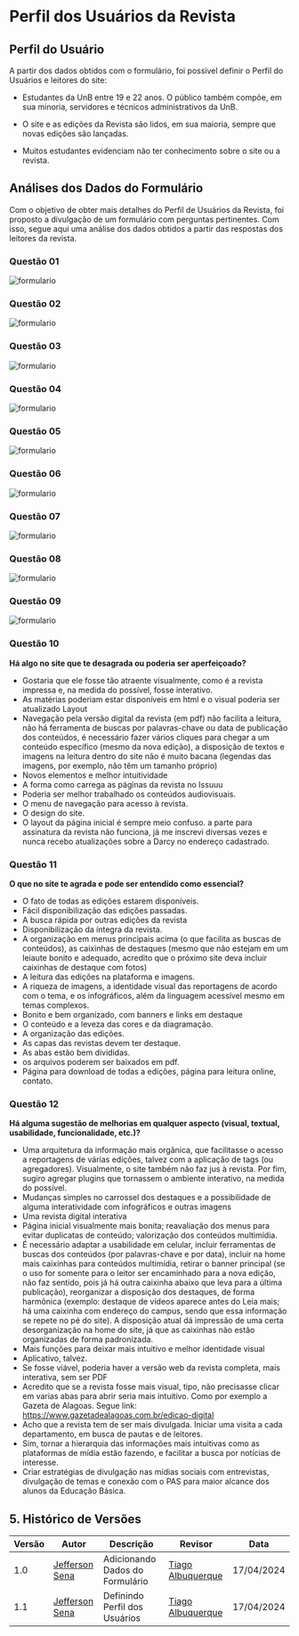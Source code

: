 # Perfil dos Usuários da Revista

## Perfil do Usuário
A partir dos dados obtidos com o formulário, foi possível definir o Perfil do Usuários e leitores do site: 

- Estudantes da UnB entre 19 e 22 anos. O público também compõe, em sua minoria, servidores e técnicos administrativos da UnB. 

- O site e as edições da Revista são lidos, em sua maioria, sempre que novas edições são lançadas. 

- Muitos estudantes evidenciam não ter conhecimento sobre o site ou a revista.

## Análises dos Dados do Formulário
 
Com o objetivo de obter mais detalhes do Perfil de Usuários da Revista, foi proposto a divulgação de um formulário com perguntas pertinentes. Com isso, segue aqui uma análise dos dados obtidos a partir das respostas dos leitores da revista. 

### Questão 01
![formulario](/assets/idade.png)

### Questão 02
![formulario](/assets/vinculo_unb.png)

### Questão 03
![formulario](/assets/escolaridade.png)

### Questão 04
![formulario](/assets/frequencia.png)

### Questão 05
![formulario](/assets/ocupacao.png)

### Questão 06
![formulario](/assets/utilizacao.png)

### Questão 07
![formulario](/assets/nunca_utilizou.png)

### Questão 08
![formulario](/assets/site_intuitivo.png)

### Questão 09
![formulario](/assets/plataforma.png)

### Questão 10
**Há algo no site que te desagrada ou poderia ser aperfeiçoado?**

- Gostaria que ele fosse tão atraente visualmente, como é a revista impressa e, na medida do possível, fosse interativo.
- As matérias poderiam estar disponíveis em html e o visual poderia ser atualizado 
Layout 
- Navegação pela versão digital da revista (em pdf) não facilita a leitura, não há ferramenta de buscas por palavras-chave ou data de publicação dos conteúdos, é necessário fazer vários cliques para chegar a um conteúdo específico (mesmo da nova edição), a disposição de textos e imagens na leitura dentro do site não é muito bacana (legendas das imagens, por exemplo, não têm um tamanho próprio)
- Novos elementos e melhor intuitividade
- A forma como carrega as páginas da revista no Issuuu
- Poderia ser melhor trabalhado os conteúdos audiovisuais. 
- O menu de navegação para acesso à revista.
- O design do site.
- O layout da página inicial é sempre meio confuso. a parte para assinatura da revista não funciona, já me inscrevi diversas vezes e nunca recebo atualizações sobre a Darcy no endereço cadastrado.

### Questão 11

**O que no site te agrada e pode ser entendido como essencial?**


- O fato de todas as edições estarem disponíveis. 
- Fácil disponibilização das edições passadas.
- A busca rápida por outras edições da revista
- Disponibilização da íntegra da revista.
- A organização em menus principais acima (o que facilita as buscas de conteúdos), as caixinhas de destaques (mesmo que não estejam em um leiaute bonito e adequado, acredito que o próximo site deva incluir caixinhas de destaque com fotos)
- A leitura das edições na plataforma e imagens.
- A riqueza de imagens, a identidade visual das reportagens de acordo com o tema, e os infográficos, além da linguagem acessível mesmo em temas complexos. 
- Bonito e bem organizado, com banners e links em destaque
- O conteúdo e a leveza das cores e da diagramação.
- A organização das edições.
- As capas das revistas devem ter destaque.
- As abas estão bem divididas.
- os arquivos poderem ser baixados em pdf.
- Página para download de todas a edições, página para leitura online, contato.

### Questão 12
**Há alguma sugestão de melhorias em qualquer aspecto (visual, textual, usabilidade, funcionalidade, etc.)?**

- Uma arquitetura da informação mais orgânica, que facilitasse o acesso a reportagens de várias edições, talvez com a aplicação de tags (ou agregadores). Visualmente, o site também não faz jus à revista. Por fim, sugiro agregar plugins que tornassem o ambiente interativo, na medida do possível.
- Mudanças simples no carrossel dos destaques e a possibilidade de alguma interatividade com infográficos e outras imagens
- Uma revista digital interativa
- Página inicial visualmente mais bonita; reavaliação dos menus para evitar duplicatas de conteúdo; valorização dos conteúdos multimídia.
- É necessário adaptar a usabilidade em celular, incluir ferramentas de buscas dos conteúdos (por palavras-chave e por data), incluir na home mais caixinhas para conteúdos multimídia, retirar o banner principal (se o uso for somente para o leitor ser encaminhado para a nova edição, não faz sentido, pois já há outra caixinha abaixo que leva para a última publicação), reorganizar a disposição dos destaques, de forma harmônica (exemplo: destaque de vídeos aparece antes do Leia mais; há uma caixinha com endereço do campus, sendo que essa informação se repete no pé do site). A disposição atual dá impressão de uma certa desorganização na home do site, já que as caixinhas não estão organizadas de forma padronizada.
- Mais funções para deixar mais intuitivo e melhor identidade visual
- Aplicativo, talvez. 
- Se fosse viável, poderia haver a versão web da revista completa, mais interativa, sem ser PDF
- Acredito que se a revista fosse mais visual, tipo, não precisasse clicar em varias abas para abrir seria mais intuitivo. Como por exemplo a Gazeta de Alagoas. Segue link: https://www.gazetadealagoas.com.br/edicao-digital  
- Acho que a revista tem de ser mais divulgada. Iniciar uma visita a cada departamento, em busca de pautas e de leitores.
- Sim, tornar a hierarquia das informações mais intuitivas como as plataformas de mídia estão fazendo, e facilitar a busca por notícias de interesse. 
- Criar estratégias de divulgação nas  mídias sociais com entrevistas, divulgação de temas e conexão com o PAS para maior alcance dos alunos da Educação Básica.


## 5. Histórico de Versões
| Versão | Autor | Descrição | Revisor | Data |
| -------| ----- | --------- | ---- | ----- |
| 1.0    | [Jefferson Sena](https://github.com/JeffersonSenaa) | Adicionando Dados do Formulário | [Tiago Albuquerque](https://github.com/Tiago1604)| 17/04/2024 |
| 1.1    | [Jefferson Sena](https://github.com/JeffersonSenaa) | Definindo Perfil dos Usuários | [Tiago Albuquerque](https://github.com/Tiago1604)| 17/04/2024 |
